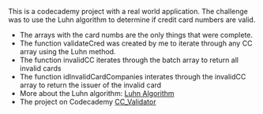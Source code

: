 This is a codecademy project with a real world application. The challenge was to use the Luhn algorithm to determine if credit card numbers are valid. 
* The arrays with the card numbs are the only things that were complete.
* The function validateCred was created by me to iterate through any CC array using the Luhn method.
* The function invalidCC iterates through the batch array to return all invalid cards
* The function idInvalidCardCompanies interates through the invalidCC array to return the issuer of the invalid card
* More about the Luhn algorithm: [Luhn Algorithm](https://en.wikipedia.org/wiki/Luhn_algorithm#Description)
* The project on Codecademy [CC_Validator](https://www.codecademy.com/projects/practice/credit-card-checker)

